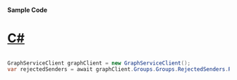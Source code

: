 #### Sample Code
# [C#](#tab/Csharp)

```C#

GraphServiceClient graphClient = new GraphServiceClient();
var rejectedSenders = await graphClient.Groups.Groups.RejectedSenders.Request().GetAsync();

```